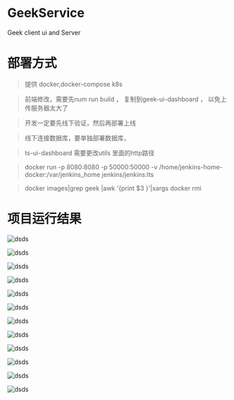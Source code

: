 # GeekService
Geek client ui and Server


# 部署方式
> 提供 docker,docker-compose k8s

> 前端修改，需要先num run build ， 复制到geek-ui-dashboard ， 以免上传服务器太大了

> 开发一定要先线下验证，然后再部署上线
  
> 线下连接数据库，要单独部署数据库，

> ts-ui-dashboard 需要更改utils 里面的http路径

> docker run -p 8080:8080 -p 50000:50000  -v /home/jenkins-home-docker:/var/jenkins_home  jenkins/jenkins:lts

> docker images|grep geek |awk '{print $3 }'|xargs docker rmi

# 项目运行结果
![dsds](login.png)

![dsds](regist.png)

![dsds](sigened_user.png)

![dsds](register_success.png)


![dsds](task.png)

![dsds](task_detal.png)

![dsds](user_info.png)

![dsds](singed.png)

![dsds](detail_main.png)

![dsds](feed_back.png)


![dsds](talk.png)


![dsds](client_talk.png)

